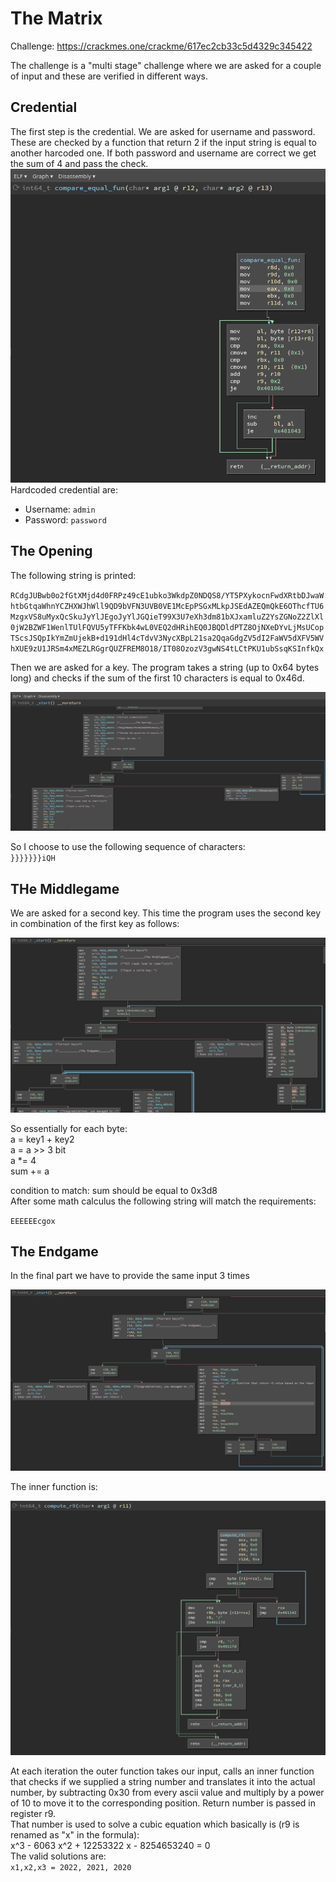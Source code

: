 # The Matrix
Challenge: https://crackmes.one/crackme/617ec2cb33c5d4329c345422

The challenge is a "multi stage" challenge where we are asked for a couple of input and these are verified in different ways.


## Credential
The first step is the credential. We are asked for username and password. These are checked by a function that return 2 if the input string is equal to another harcoded one. If both password and username are correct we get the sum of 4 and pass the check.<br> 
![img/3.png](img/3.png)
Hardcoded credential are:
- Username: `admin`
- Password: `password` 

## The Opening
The following string is printed:

`RCdgJUBwb0o2fGtXMjd4d0FRPz49cE1ubko3WkdpZ0NDQS8/YT5PXykocnFwdXRtbDJwaWhtbGtqaWhnYCZHXWJhWll9QD9bVFN3UVB0VE1McEpPSGxMLkpJSEdAZEQmQkE6OThcfTU6MzgxVS8uMyxQcSkuJyYlJEgoJyYlJGQieT99X3U7eXh3dm81bXJxamluZ2YsZGNoZ2ZlXl0jW2BZWF1WenlTUlFQVU5yTFFKbk4wL0VEQ2dHRihEQ0JBQDldPTZ8OjNXeDYvLjMsUCopTScsJSQpIkYmZmUjekB+d191dHl4cTdvV3NycXBpL21sa2QqaGdgZV5dI2FaWV5dXFV5WVhXUE9zU1JRSm4xMEZLRGgrQUZFREM8O18/IT08OzozV3gwNS4tLCtPKU1ubSsqKSInfkQx`

Then we are asked for a key. The program takes a string (up to 0x64 bytes long) and checks if the sum of the first 10 characters is equal to 0x46d. 

![img/4.png](img/4.png)

So I choose to use the following sequence of characters:<br>
`}}}}}}}iQH`<br>

## THe Middlegame

We are asked for a second key. This time the program uses the second key in combination of the first key as follows:

![img/5.png](img/5.png)

So essentially for each byte:<br>
a = key1 + key2<br>
a = a >> 3 bit<br>
a *= 4<br>
sum += a<br>

condition to match: sum should be equal to 0x3d8<br>
After some math calculus the following string will match the requirements:

`EEEEEEcgox`<br>

## The Endgame
In the final part we have to provide the same input 3 times

![img/6.png](img/6.png)

The inner function is:

![img/7.png](img/7.png)

At each iteration the outer function takes our input, calls an inner function that checks if we supplied a string number and translates it into the actual number, by subtracting 0x30 from every ascii value and multiply by a power of 10 to move it to the corresponding position. Return number is passed in register r9.<br>
That number is used to solve a cubic equation which basically is (r9 is renamed as "x" in the formula):
<br>
x^3 - 6063 x^2 + 12253322 x - 8254653240 = 0 
<br>
The valid solutions are:<br>
`x1,x2,x3 = 2022, 2021, 2020`<br>
